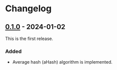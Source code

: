 # Changelog

## [0.1.0] - 2024-01-02

This is the first release.

### Added

- Average hash (aHash) algorithm is implemented.

[0.1.0]: https://github.com/takebayashi/imagehash-rs/releases/tag/v0.1.0
